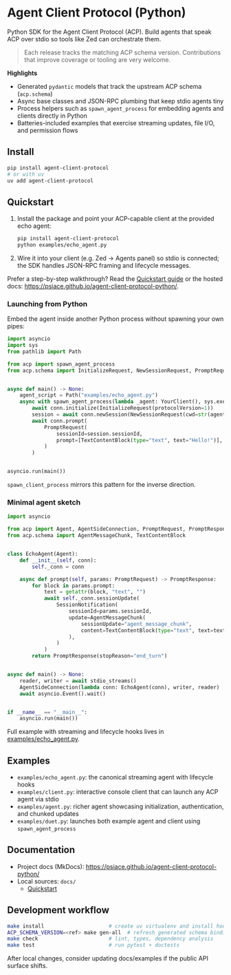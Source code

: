 # Agent Client Protocol (Python)

Python SDK for the Agent Client Protocol (ACP). Build agents that speak ACP over stdio so tools like Zed can orchestrate them.

> Each release tracks the matching ACP schema version. Contributions that improve coverage or tooling are very welcome.

**Highlights**

- Generated `pydantic` models that track the upstream ACP schema (`acp.schema`)
- Async base classes and JSON-RPC plumbing that keep stdio agents tiny
- Process helpers such as `spawn_agent_process` for embedding agents and clients directly in Python
- Batteries-included examples that exercise streaming updates, file I/O, and permission flows

## Install

```bash
pip install agent-client-protocol
# or with uv
uv add agent-client-protocol
```

## Quickstart

1. Install the package and point your ACP-capable client at the provided echo agent:
   ```bash
   pip install agent-client-protocol
   python examples/echo_agent.py
   ```
2. Wire it into your client (e.g. Zed → Agents panel) so stdio is connected; the SDK handles JSON-RPC framing and lifecycle messages.

Prefer a step-by-step walkthrough? Read the [Quickstart guide](docs/quickstart.md) or the hosted docs: https://psiace.github.io/agent-client-protocol-python/.

### Launching from Python

Embed the agent inside another Python process without spawning your own pipes:

```python
import asyncio
import sys
from pathlib import Path

from acp import spawn_agent_process
from acp.schema import InitializeRequest, NewSessionRequest, PromptRequest, TextContentBlock


async def main() -> None:
    agent_script = Path("examples/echo_agent.py")
    async with spawn_agent_process(lambda _agent: YourClient(), sys.executable, str(agent_script)) as (conn, _proc):
        await conn.initialize(InitializeRequest(protocolVersion=1))
        session = await conn.newSession(NewSessionRequest(cwd=str(agent_script.parent), mcpServers=[]))
        await conn.prompt(
            PromptRequest(
                sessionId=session.sessionId,
                prompt=[TextContentBlock(type="text", text="Hello!")],
            )
        )


asyncio.run(main())
```

`spawn_client_process` mirrors this pattern for the inverse direction.

### Minimal agent sketch

```python
import asyncio

from acp import Agent, AgentSideConnection, PromptRequest, PromptResponse, SessionNotification, stdio_streams
from acp.schema import AgentMessageChunk, TextContentBlock


class EchoAgent(Agent):
    def __init__(self, conn):
        self._conn = conn

    async def prompt(self, params: PromptRequest) -> PromptResponse:
        for block in params.prompt:
            text = getattr(block, "text", "")
            await self._conn.sessionUpdate(
                SessionNotification(
                    sessionId=params.sessionId,
                    update=AgentMessageChunk(
                        sessionUpdate="agent_message_chunk",
                        content=TextContentBlock(type="text", text=text),
                    ),
                )
            )
        return PromptResponse(stopReason="end_turn")


async def main() -> None:
    reader, writer = await stdio_streams()
    AgentSideConnection(lambda conn: EchoAgent(conn), writer, reader)
    await asyncio.Event().wait()


if __name__ == "__main__":
    asyncio.run(main())
```

Full example with streaming and lifecycle hooks lives in [examples/echo_agent.py](examples/echo_agent.py).

## Examples

- `examples/echo_agent.py`: the canonical streaming agent with lifecycle hooks
- `examples/client.py`: interactive console client that can launch any ACP agent via stdio
- `examples/agent.py`: richer agent showcasing initialization, authentication, and chunked updates
- `examples/duet.py`: launches both example agent and client using `spawn_agent_process`

## Documentation

- Project docs (MkDocs): https://psiace.github.io/agent-client-protocol-python/
- Local sources: `docs/`
  - [Quickstart](docs/quickstart.md)

## Development workflow

```bash
make install                     # create uv virtualenv and install hooks
ACP_SCHEMA_VERSION=<ref> make gen-all  # refresh generated schema bindings
make check                       # lint, types, dependency analysis
make test                        # run pytest + doctests
```

After local changes, consider updating docs/examples if the public API surface shifts.
